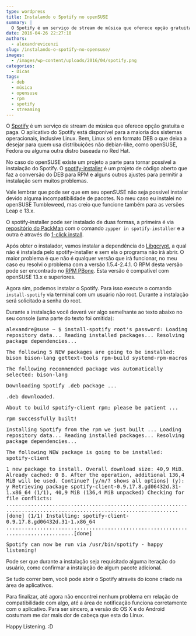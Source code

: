 ```yaml
---
type: wordpress
title: Instalando o Spotify no openSUSE
summary: |
  O Spotify é um serviço de stream de música que oferece opção gratuita e paga. O aplicativo do Spotify está disponível para a maioria dos sistemas operacionais, inclusive Linux. Bem, Linux só em formato DEB o que deixa a desejar para quem usa sistemas operacionais não debian-like, como openSUSE, Fedora ou alguma outra distro baseada no Red Hat.
date: 2016-04-26 22:27:10
authors:
  - alexandrevicenzi
slug: /instalando-o-spotify-no-opensuse/
images:
  - /images/wp-content/uploads/2016/04/spotify.png
categories:
  - Dicas
tags:
  - deb
  - música
  - opensuse
  - rpm
  - spotify
  - streaming
---
```


O <a href="https://www.spotify.com/br/" target="_blank">Spotify</a> é um serviço de stream de música que oferece opção gratuita e paga. O aplicativo do Spotify está disponível para a maioria dos sistemas operacionais, inclusive Linux. Bem, Linux só em formato DEB o que deixa a desejar para quem usa distribuições não debian-like, como openSUSE, Fedora ou alguma outra distro baseada no Red Hat.

No caso do openSUSE existe um projeto a parte para tornar possível a instalação do Spotify. O <a href="https://github.com/aspiers/opensuse-spotify-installer/" target="_blank">spotify-installer</a> é um projeto de código aberto que faz a conversão do DEB para RPM e alguns outros ajustes para permitir a instalação sem muitos problemas.

<!--more-->

Vale lembrar que pode ser que em seu openSUSE não seja possível instalar devido alguma incompatibilidade de pacotes. No meu caso eu instalei no openSUSE Tumbleweed, mas creio que funcione também para as versões Leap e 13.x.

O spotify-installer pode ser instalado de duas formas, a primeira é via <a href="https://en.opensuse.org/Additional_package_repositories#Packman" target="_blank">repositório do PackMan</a> com o comando <code>zypper in spotify-installer</code> e a outra é através do <a href="http://packman.links2linux.org/install/spotify-installer" target="_blank">1-click install</a>.

Após obter o instalador, vamos instalar a dependência do <a href="http://directory.fsf.org/wiki/Libgcrypt" target="_blank">Libgcrypt</a>, a qual não é instalada pelo spotify-installer e sem ela o programa não irá abrir. O maior problema é que não é qualquer versão que irá funcionar, no meu caso eu resolvi o problema com a versão 1.5.4-2.4.1. O RPM desta versão pode ser encontrado no <a href="http://rpm.pbone.net/index.php3/stat/4/idpl/27155581/dir/opensuse_13.x/com/libgcrypt11-1.5.4-2.4.1.x86_64.rpm.html" target="_blank">RPM PBone</a>. Esta versão é compatível com openSUSE 13.x e superiores.

Agora sim, podemos instalar o Spotify. Para isso execute o comando <code>install-spotify</code> via terminal com um usuário não root. Durante a instalação será solicitado a senha do root.

Durante a instalação você deverá ver algo semelhante ao texto abaixo no seu console (uma parte do texto foi omitida):

<samp>alexandre@suse ~ $ install-spotify
root's password:
Loading repository data...
Reading installed packages...
Resolving package dependencies...</samp>

<samp>The following 5 NEW packages are going to be installed:
bison bison-lang gettext-tools rpm-build systemd-rpm-macros</samp>

<samp>The following recommended package was automatically selected:
bison-lang</samp>

<samp>Downloading Spotify .deb package ...</samp>

<samp>.deb downloaded.</samp>

<samp>About to build spotify-client rpm; please be patient ...</samp>

<samp>rpm successfully built!</samp>

<samp>Installing Spotify from the rpm we just built ...
Loading repository data...
Reading installed packages...
Resolving package dependencies...</samp>

<samp>The following NEW package is going to be installed:
spotify-client</samp>

<samp>1 new package to install.
Overall download size: 40,9 MiB. Already cached: 0 B. After the operation, additional 136,4 MiB will be used.
Continue? [y/n/? shows all options] (y): y
Retrieving package spotify-client-0.9.17.8.gd06432d.31-1.x86_64 (1/1), 40,9 MiB (136,4 MiB unpacked)
Checking for file conflicts: ...................................................................................................................[done]
(1/1) Installing: spotify-client-0.9.17.8.gd06432d.31-1.x86_64 .................................................................................[done]</samp>

<samp>Spotify can now be run via /usr/bin/spotify - happy listening!</samp>

Pode ser que durante a instalação seja requisitado alguma iteração do usuário, como confirmar a instalação de algum pacote adicional.

Se tudo correr bem, você pode abrir o Spotify através do ícone criado na área de aplicativos.

Para finalizar, até agora não encontrei nenhum problema em relação de compatibilidade com algo, até a área de notificação funciona corretamente com o aplicativo. Para ser sincero, a versão do OS X e do Android costumam me dar mais dor de cabeça que esta do Linux.

Happy Listening. :D